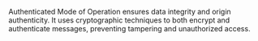 Authenticated Mode of Operation ensures data integrity and origin authenticity. It uses cryptographic techniques to both encrypt and authenticate messages, preventing tampering and unauthorized access.